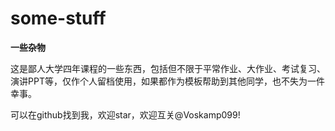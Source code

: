 # some-stuff
**一些杂物**  

这是鄙人大学四年课程的一些东西，包括但不限于平常作业、大作业、考试复习、演讲PPT等，仅作个人留档使用，如果都作为模板帮助到其他同学，也不失为一件幸事。  

可以在github找到我，欢迎star，欢迎互关@Voskamp099!
